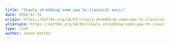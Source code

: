 ```yaml
---
title: "Slowly shredding some pow to classical music"
date: 2018-01-25
origin: https://kottke.org/18/01/slowly-shredding-some-pow-to-classical-music
alternate: https://kottke.org/18/01/slowly-shredding-some-pow-to-classical-music
type: link
author: Jason Kottke
---
```


